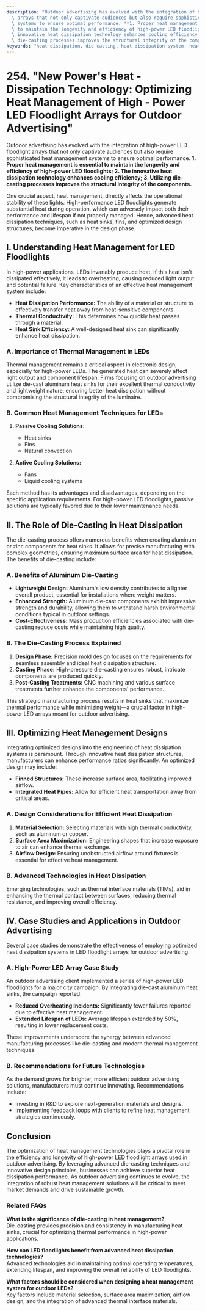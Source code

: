 ```yaml
---
description: "Outdoor advertising has evolved with the integration of high-power LED floodlight\
  \ arrays that not only captivate audiences but also require sophisticated heat management\
  \ systems to ensure optimal performance. **1. Proper heat management is essential\
  \ to maintain the longevity and efficiency of high-power LED floodlights; 2. The\
  \ innovative heat dissipation technology enhances cooling efficiency; 3. Utilizing\
  \ die-casting processes improves the structural integrity of the components.** "
keywords: "heat dissipation, die casting, heat dissipation system, heat dissipation efficiency"
---
```

# 254. "New Power's Heat - Dissipation Technology: Optimizing Heat Management of High - Power LED Floodlight Arrays for Outdoor Advertising"

Outdoor advertising has evolved with the integration of high-power LED floodlight arrays that not only captivate audiences but also require sophisticated heat management systems to ensure optimal performance. **1. Proper heat management is essential to maintain the longevity and efficiency of high-power LED floodlights; 2. The innovative heat dissipation technology enhances cooling efficiency; 3. Utilizing die-casting processes improves the structural integrity of the components.** 

One crucial aspect, heat management, directly affects the operational stability of these lights. High-performance LED floodlights generate substantial heat during operation, which can adversely impact both their performance and lifespan if not properly managed. Hence, advanced heat dissipation techniques, such as heat sinks, fins, and optimized design structures, become imperative in the design phase.

## **I. Understanding Heat Management for LED Floodlights**

In high-power applications, LEDs invariably produce heat. If this heat isn't dissipated effectively, it leads to overheating, causing reduced light output and potential failure. Key characteristics of an effective heat management system include:

- **Heat Dissipation Performance:** The ability of a material or structure to effectively transfer heat away from heat-sensitive components.
- **Thermal Conductivity:** This determines how quickly heat passes through a material.
- **Heat Sink Efficiency:** A well-designed heat sink can significantly enhance heat dissipation.

### **A. Importance of Thermal Management in LEDs**

Thermal management remains a critical aspect in electronic design, especially for high-power LEDs. The generated heat can severely affect light output and component lifespan. Firms focusing on outdoor advertising utilize die-cast aluminum heat sinks for their excellent thermal conductivity and lightweight nature, ensuring better heat dissipation without compromising the structural integrity of the luminaire. 

### **B. Common Heat Management Techniques for LEDs**

1. **Passive Cooling Solutions:**
   - Heat sinks
   - Fins
   - Natural convection

2. **Active Cooling Solutions:**
   - Fans
   - Liquid cooling systems
   
Each method has its advantages and disadvantages, depending on the specific application requirements. For high-power LED floodlights, passive solutions are typically favored due to their lower maintenance needs.

## **II. The Role of Die-Casting in Heat Dissipation**

The die-casting process offers numerous benefits when creating aluminum or zinc components for heat sinks. It allows for precise manufacturing with complex geometries, ensuring maximum surface area for heat dissipation. The benefits of die-casting include:

### **A. Benefits of Aluminum Die-Casting**

- **Lightweight Design:** Aluminum's low density contributes to a lighter overall product, essential for installations where weight matters.
- **Enhanced Strength:** Aluminum die-cast components exhibit impressive strength and durability, allowing them to withstand harsh environmental conditions typical in outdoor settings.
- **Cost-Effectiveness:** Mass production efficiencies associated with die-casting reduce costs while maintaining high quality.

### **B. The Die-Casting Process Explained**

1. **Design Phase:** Precision mold design focuses on the requirements for seamless assembly and ideal heat dissipation structure.
2. **Casting Phase:** High-pressure die-casting ensures robust, intricate components are produced quickly.
3. **Post-Casting Treatments:** CNC machining and various surface treatments further enhance the components' performance.

This strategic manufacturing process results in heat sinks that maximize thermal performance while minimizing weight—a crucial factor in high-power LED arrays meant for outdoor advertising.

## **III. Optimizing Heat Management Designs**

Integrating optimized designs into the engineering of heat dissipation systems is paramount. Through innovative heat dissipation structures, manufacturers can enhance performance ratios significantly. An optimized design may include:

- **Finned Structures:** These increase surface area, facilitating improved airflow.
- **Integrated Heat Pipes:** Allow for efficient heat transportation away from critical areas.

### **A. Design Considerations for Efficient Heat Dissipation**

1. **Material Selection:** Selecting materials with high thermal conductivity, such as aluminum or copper.
2. **Surface Area Maximization:** Engineering shapes that increase exposure to air can enhance thermal exchange.
3. **Airflow Design:** Ensuring unobstructed airflow around fixtures is essential for effective heat management.

### **B. Advanced Technologies in Heat Dissipation**

Emerging technologies, such as thermal interface materials (TIMs), aid in enhancing the thermal contact between surfaces, reducing thermal resistance, and improving overall efficiency.

## **IV. Case Studies and Applications in Outdoor Advertising**

Several case studies demonstrate the effectiveness of employing optimized heat dissipation systems in LED floodlight arrays for outdoor advertising.

### **A. High-Power LED Array Case Study**

An outdoor advertising client implemented a series of high-power LED floodlights for a major city campaign. By integrating die-cast aluminum heat sinks, the campaign reported:

- **Reduced Overheating Incidents:** Significantly fewer failures reported due to effective heat management.
- **Extended Lifespan of LEDs:** Average lifespan extended by 50%, resulting in lower replacement costs.
  
These improvements underscore the synergy between advanced manufacturing processes like die-casting and modern thermal management techniques.

### **B. Recommendations for Future Technologies**

As the demand grows for brighter, more efficient outdoor advertising solutions, manufacturers must continue innovating. Recommendations include:

- Investing in R&D to explore next-generation materials and designs.
- Implementing feedback loops with clients to refine heat management strategies continuously.

## **Conclusion**

The optimization of heat management technologies plays a pivotal role in the efficiency and longevity of high-power LED floodlight arrays used in outdoor advertising. By leveraging advanced die-casting techniques and innovative design principles, businesses can achieve superior heat dissipation performance. As outdoor advertising continues to evolve, the integration of robust heat management solutions will be critical to meet market demands and drive sustainable growth.

### **Related FAQs**

**What is the significance of die-casting in heat management?**  
Die-casting provides precision and consistency in manufacturing heat sinks, crucial for optimizing thermal performance in high-power applications.

**How can LED floodlights benefit from advanced heat dissipation technologies?**  
Advanced technologies aid in maintaining optimal operating temperatures, extending lifespan, and improving the overall reliability of LED floodlights.

**What factors should be considered when designing a heat management system for outdoor LEDs?**  
Key factors include material selection, surface area maximization, airflow design, and the integration of advanced thermal interface materials.
